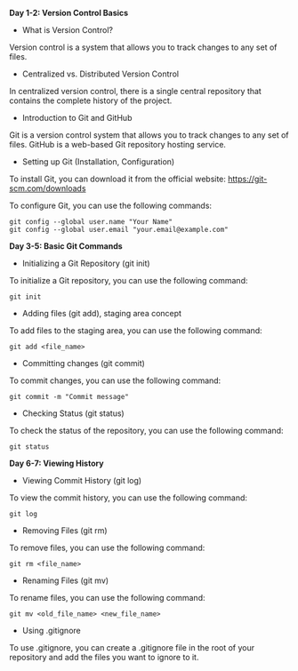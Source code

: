 **Day 1-2: Version Control Basics**     

- What is Version Control?

Version control is a system that allows you to track changes to any set of files. 

- Centralized vs. Distributed Version Control

In centralized version control, there is a single central repository that contains the complete history of the project.

- Introduction to Git and GitHub

Git is a version control system that allows you to track changes to any set of files.
GitHub is a web-based Git repository hosting service.


- Setting up Git (Installation, Configuration)

To install Git, you can download it from the official website: https://git-scm.com/downloads

To configure Git, you can use the following commands:

```Shell
git config --global user.name "Your Name"
git config --global user.email "your.email@example.com"
```


**Day 3-5: Basic Git Commands**

- Initializing a Git Repository (git init)

To initialize a Git repository, you can use the following command:

```Shell
git init
```


- Adding files (git add), staging area concept

To add files to the staging area, you can use the following command:

```Shell
git add <file_name>
```

- Committing changes (git commit)

To commit changes, you can use the following command:

```Shell
git commit -m "Commit message"
```

- Checking Status (git status)

To check the status of the repository, you can use the following command:

```Shell
git status
```


**Day 6-7: Viewing History**

- Viewing Commit History (git log)

To view the commit history, you can use the following command:

```Shell
git log
```

- Removing Files (git rm)

To remove files, you can use the following command:

```Shell
git rm <file_name>
```

- Renaming Files (git mv)

To rename files, you can use the following command:

```Shell
git mv <old_file_name> <new_file_name>
```

- Using .gitignore

To use .gitignore, you can create a .gitignore file in the root of your repository and add the files you want to ignore to it.


